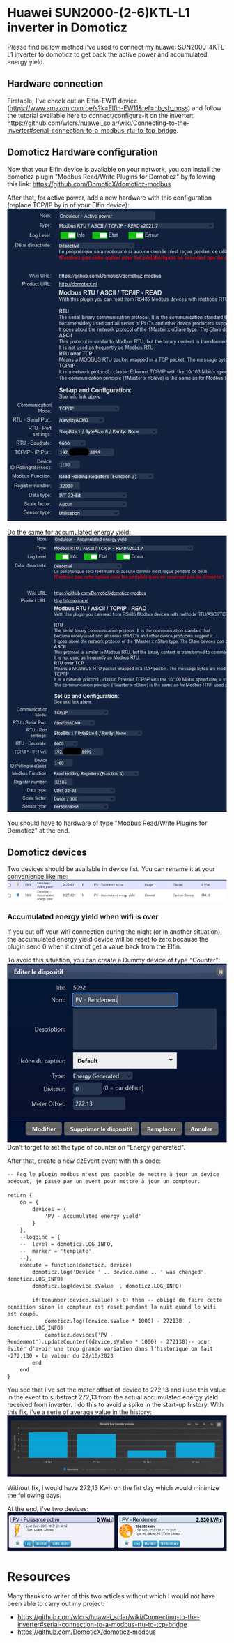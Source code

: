 # Huawei SUN2000-(2-6)KTL-L1 inverter in Domoticz
Please find bellow method i've used to connect my huawei SUN2000-4KTL-L1 inverter to domoticz to get back the active power and accumulated energy yield.

## Hardware connection
Firstable, I've check out an Elfin-EW11 device (https://www.amazon.com.be/s?k=Elfin-EW11&ref=nb_sb_noss) and follow the tutorial available here to connect/configure-it on the inverter: https://github.com/wlcrs/huawei_solar/wiki/Connecting-to-the-inverter#serial-connection-to-a-modbus-rtu-to-tcp-bridge. 


## Domoticz Hardware configuration
Now that your Elfin device is available on your network, you can install the domoticz plugin "Modbus Read/Write Plugins for Domoticz" by following this link: https://github.com/DomoticX/domoticz-modbus

After that, for active power, add a new hardware with this configuration (replace TCP/IP by ip of your Elfin device):
![Alt text](active_power_hardware.png)

Do the same for accumulated energy yield:
![Alt text](accumulated_power_hardware.png)

You should have to hardware of type "Modbus Read/Write Plugins for Domoticz" at the end.

## Domoticz devices
Two devices should be available in device list. You can rename it at your convenience like me:
![Alt text](device_list.png)

### Accumulated energy yield when wifi is over
If you cut off your wifi connection during the night (or in another situation), the accumulated energy yield device will be reset to zero because the plugin send 0 when it cannot get a value back from the Elfin.

To avoid this situation, you can create a Dummy device of type "Counter":
![Alt text](counter_device.png)
Don't forget to set the type of counter on "Energy generated".

After that, create a new dzEvent event with this code:
```
-- Pcq le plugin modbus n'est pas capable de mettre à jour un device adéquat, je passe par un event pour mettre à jour un compteur.

return {
	on = {
		devices = {
			'PV - Accumulated energy yield'
		}
	},
	--logging = {
	--	level = domoticz.LOG_INFO,
	--	marker = 'template',
	--},
	execute = function(domoticz, device)
		domoticz.log('Device ' .. device.name .. ' was changed', domoticz.LOG_INFO)
		domoticz.log(device.sValue  , domoticz.LOG_INFO)
		
		if(tonumber(device.sValue) > 0) then -- obligé de faire cette condition sinon le compteur est reset pendant la nuit quand le wifi est coupé.
		    domoticz.log((device.sValue * 1000) - 272130  , domoticz.LOG_INFO)
		    domoticz.devices('PV - Rendement').updateCounter((device.sValue * 1000) - 272130)-- pour éviter d'avoir une trop grande variation dans l'historique on fait -272.130 = la valeur du 28/10/2023
		end
	end
}
```

You see that i've set the meter offset of device to 272,13 and i use this value in the event to substract 272,13 from the actual accumulated energy yield received from inverter.
I do this to avoid a spike in the start-up history.
With this fix, i've a serie of average value in the history:
![Alt text](history_with_fix.png)

Without fix, i would have 272,13 Kwh on the firt day which would minimize the following days.

At the end, i've two devices:
![Alt text](devices.png)

# Resources
Many thanks to writer of this two articles without which I would not have been able to carry out my project:
- https://github.com/wlcrs/huawei_solar/wiki/Connecting-to-the-inverter#serial-connection-to-a-modbus-rtu-to-tcp-bridge
- https://github.com/DomoticX/domoticz-modbus
